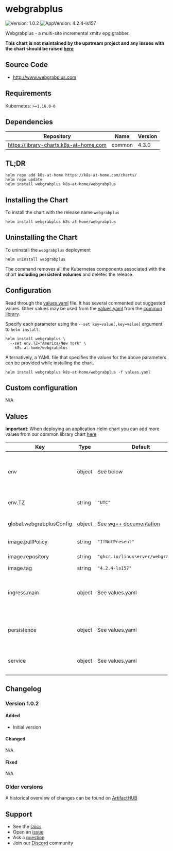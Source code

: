 # webgrabplus

![Version: 1.0.2](https://img.shields.io/badge/Version-1.0.2-informational?style=flat-square) ![AppVersion: 4.2.4-ls157](https://img.shields.io/badge/AppVersion-4.2.4--ls157-informational?style=flat-square)

Webgrabplus - a multi-site incremental xmltv epg grabber.

**This chart is not maintained by the upstream project and any issues with the chart should be raised [here](https://github.com/k8s-at-home/charts/issues/new/choose)**

## Source Code

* <http://www.webgrabplus.com>

## Requirements

Kubernetes: `>=1.16.0-0`

## Dependencies

| Repository | Name | Version |
|------------|------|---------|
| https://library-charts.k8s-at-home.com | common | 4.3.0 |

## TL;DR

```console
helm repo add k8s-at-home https://k8s-at-home.com/charts/
helm repo update
helm install webgrabplus k8s-at-home/webgrabplus
```

## Installing the Chart

To install the chart with the release name `webgrabplus`

```console
helm install webgrabplus k8s-at-home/webgrabplus
```

## Uninstalling the Chart

To uninstall the `webgrabplus` deployment

```console
helm uninstall webgrabplus
```

The command removes all the Kubernetes components associated with the chart **including persistent volumes** and deletes the release.

## Configuration

Read through the [values.yaml](./values.yaml) file. It has several commented out suggested values.
Other values may be used from the [values.yaml](https://github.com/k8s-at-home/library-charts/tree/main/charts/stable/common/values.yaml) from the [common library](https://github.com/k8s-at-home/library-charts/tree/main/charts/stable/common).

Specify each parameter using the `--set key=value[,key=value]` argument to `helm install`.

```console
helm install webgrabplus \
  --set env.TZ="America/New York" \
    k8s-at-home/webgrabplus
```

Alternatively, a YAML file that specifies the values for the above parameters can be provided while installing the chart.

```console
helm install webgrabplus k8s-at-home/webgrabplus -f values.yaml
```

## Custom configuration

N/A

## Values

**Important**: When deploying an application Helm chart you can add more values from our common library chart [here](https://github.com/k8s-at-home/library-charts/tree/main/charts/stable/common)

| Key | Type | Default | Description |
|-----|------|---------|-------------|
| env | object | See below | environment variables. See more parameters in the [linuxserver documentation](https://github.com/linuxserver/docker-webgrabplus#parameters). |
| env.TZ | string | `"UTC"` | Set the container timezone |
| global.webgrabplusConfig | object | See [wg++ documentation](http://www.webgrabplus.com/documentation/configuration/webgrabconfigxml) | WebGrab++ configuration files |
| image.pullPolicy | string | `"IfNotPresent"` | image pull policy |
| image.repository | string | `"ghcr.io/linuxserver/webgrabplus"` | image repository |
| image.tag | string | `"4.2.4-ls157"` | image tag |
| ingress.main | object | See values.yaml | Enable and configure ingress settings for the chart under this key. |
| persistence | object | See values.yaml | Configure persistence settings for the chart under this key. |
| service | object | See values.yaml | Configures service settings for the chart. |

## Changelog

### Version 1.0.2

#### Added

* Initial version

#### Changed

N/A

#### Fixed

N/A

### Older versions

A historical overview of changes can be found on [ArtifactHUB](https://artifacthub.io/packages/helm/k8s-at-home/webgrabplus?modal=changelog)

## Support

- See the [Docs](https://docs.k8s-at-home.com/our-helm-charts/getting-started/)
- Open an [issue](https://github.com/k8s-at-home/charts/issues/new/choose)
- Ask a [question](https://github.com/k8s-at-home/organization/discussions)
- Join our [Discord](https://discord.gg/sTMX7Vh) community
